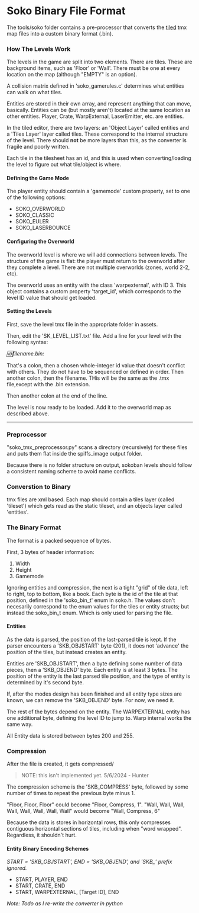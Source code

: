 # Soko Binary File Format

The tools/soko folder contains a pre-processor that converts the [tiled](https://www.mapeditor.org/) tmx map files into a custom binary format (.bin). 

### How The Levels Work
The levels in the game are split into two elements. There are tiles. These are background items, such as 'Floor' or 'Wall'. There must be one at every location on the map (although "EMPTY" is an option).

A collision matrix defined in 'soko_gamerules.c' determines what entities can walk on what tiles.

Entities are stored in their own array, and represent anything that can move, basically. Entities can be (but mostly aren't) located at the same location as other entities. Player, Crate, WarpExternal, LaserEmitter, etc. are entities.

In the tiled editor, there are two layers: an 'Object Layer' called entities and a 'Tiles Layer' layer called tiles. These correspond to the internal structure of the level. There should **not** be more layers than this, as the converter is fragile and poorly written.

Each tile in the tilesheet has an id, and this is used when converting/loading the level to figure out what tile/object is where.

#### Defining the Game Mode
The player entity should contain a 'gamemode' custom property, set to one of the following options:

- SOKO_OVERWORLD
- SOKO_CLASSIC
- SOKO_EULER
- SOKO_LASERBOUNCE

#### Configuring the Overworld
The overworld level is where we will add connections between levels. The structure of the game is flat: the player must return to the overworld after they complete a level. There are not multiple overworlds (zones, world 2-2, etc).

The overworld uses an entity with the class 'warpexternal', with ID 3. This object contains a custom property 'target_id', which corresponds to the level ID value that should get loaded.

#### Setting the Levels
First, save the level tmx file in the appropriate folder in assets.

Then, edit the 'SK_LEVEL_LIST.txt' file.
Add a line for your level with the following syntax:

*:id:filename.bin:*

That's a colon, then a chosen whole-integer id value that doesn't conflict with others. They do not have to be sequenced or defined in order. Then another colon, then the filename. THis will be the same as the .tmx file,except with the .bin extension.

Then another colon at the end of the line.

The level is now ready to be loaded. Add it to the overworld map as described above.

---

### Preprocessor
"soko_tmx_preprocessor.py" scans a directory (recursively) for these files and puts them flat inside the spiffs_image output folder.

Because there is no folder structure on output, sokoban levels should follow a consistent naming scheme to avoid name conflicts.

### Converstion to Binary
tmx files are xml based. Each map should contain a tiles layer (called 'tileset') which gets read as the static tileset, and an objects layer called 'entities'. 

### The Binary Format
The format is a packed sequence of bytes.

First, 3 bytes of header information:
1. Width
2. Height
3. Gamemode

Ignoring entities and compression, the next is a tight "grid" of tile data, left to right, top to bottom, like a book. Each byte is the id of the tile at that position, defined in the 'soko_bin_t' enum in soko.h. The values don't necesarily correspond to the enum values for the tiles or entity structs; but instead the soko_bin_t enum. Which is only used for parsing the file.

#### Entities
As the data is parsed, the position of the last-parsed tile is kept. If the parser encounters a 'SKB_OBJSTART' byte (201), it does not 'advance' the position of the tiles, but instead creates an entity.

Entities are 'SKB_OBJSTART', then a byte defining some number of data pieces, then a 'SKB_OBJEND' byte. Each entity is at least 3 bytes. The position of the entity is the last parsed tile position, and the type of entity is determined by it's second byte. 

If, after the modes design has been finished and all entity type sizes are known, we can remove the 'SKB_OBJEND' byte. For now, we need it.

The rest of the bytes depend on the entity. The WARPEXTERNAL entity has one additional byte, defining the level ID to jump to. Warp internal works the same way. 

All Entity data is stored between bytes 200 and 255.

### Compression
After the file is created, it gets compressed/

> NOTE: this isn't implemented yet. 5/6/2024 - Hunter

The compression scheme is the 'SKB_COMPRESS' byte, followed by some number of times to repeat the previous byte minus 1. 

"Floor, Floor, Floor" could become "Floor, Compress, 1".
"Wall, Wall, Wall, Wall, Wall, Wall, Wall, Wall" would become "Wall, Compress, 6"

Because the data is stores in horizontal rows, this only compresses contiguous horizontal sections of tiles, including when "word wrapped". Regardless, it shouldn't hurt. 

#### Entity Binary Encoding Schemes
*START = 'SKB_OBJSTART', END = 'SKB_OBJEND', and 'SKB_' prefix ignored.*

- START, PLAYER, END
- START, CRATE, END
- START, WARPEXTERNAL, [Target ID], END

*Note: Todo as I re-write the converter in python*